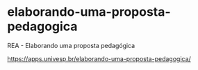 # elaborando-uma-proposta-pedagogica
REA - Elaborando uma proposta pedagógica

https://apps.univesp.br/elaborando-uma-proposta-pedagogica/
